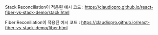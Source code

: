 Stack Reconciliation이 적용된 예시 코드 : https://claudiopro.github.io/react-fiber-vs-stack-demo/stack.html

Fiber Reconiliation이 적용된 예시 코드 : https://claudiopro.github.io/react-fiber-vs-stack-demo/fiber.html
